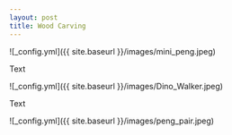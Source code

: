 ```yaml
---
layout: post
title: Wood Carving 
---
```


![_config.yml]({{ site.baseurl }}/images/mini_peng.jpeg)

Text

![_config.yml]({{ site.baseurl }}/images/Dino_Walker.jpeg)

Text

![_config.yml]({{ site.baseurl }}/images/peng_pair.jpeg)

